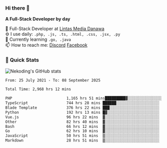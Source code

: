 ### Hi there 👋

**A Full-Stack Developer by day**

🔭 Full-Stack Developer at [Lintas Media Danawa](https://www.lintasmediadanawa.com/)  
⚙️ I use daily: `.php, .js, .ts, .html, .css, .jsx, .py`  
🌱 Currently learning `.go, .java`  
📫 How to reach me: [Discord](https://discordapp.com/users/984448732999327766)  [Facebook](https://fb.me/tyvandi)  

### 🚀 Quick Stats  

![Nekoding's GitHub stats](https://github-readme-stats.vercel.app/api?username=nekoding&show_icons=true)

<!--START_SECTION:waka-->

```txt
From: 25 July 2021 - To: 08 September 2025

Total Time: 2,968 hrs 12 mins

PHP                        1,165 hrs 51 mins█████████▓░░░░░░░░░░░░░░░   38.21 %
TypeScript                 744 hrs 28 mins ██████░░░░░░░░░░░░░░░░░░░   24.40 %
Blade Template             376 hrs 22 mins ███░░░░░░░░░░░░░░░░░░░░░░   12.34 %
Python                     192 hrs 13 mins █▓░░░░░░░░░░░░░░░░░░░░░░░   06.30 %
Vue.js                     96 hrs 22 mins  ▓░░░░░░░░░░░░░░░░░░░░░░░░   03.16 %
Other                      82 hrs 40 mins  ▓░░░░░░░░░░░░░░░░░░░░░░░░   02.71 %
Bash                       66 hrs 12 mins  ▓░░░░░░░░░░░░░░░░░░░░░░░░   02.17 %
Go                         62 hrs 10 mins  ▓░░░░░░░░░░░░░░░░░░░░░░░░   02.04 %
JavaScript                 50 hrs 51 mins  ▒░░░░░░░░░░░░░░░░░░░░░░░░   01.67 %
Markdown                   28 hrs 51 mins  ▒░░░░░░░░░░░░░░░░░░░░░░░░   00.95 %
```

<!--END_SECTION:waka-->

<!--
**nekoding/nekoding** is a ✨ _special_ ✨ repository because its `README.md` (this file) appears on your GitHub profile.

Here are some ideas to get you started:

- 🔭 I’m currently working on ...
- 🌱 I’m currently learning ...
- 👯 I’m looking to collaborate on ...
- 🤔 I’m looking for help with ...
- 💬 Ask me about ...
- 📫 How to reach me: ...
- 😄 Pronouns: ...
- ⚡ Fun fact: ...
-->
